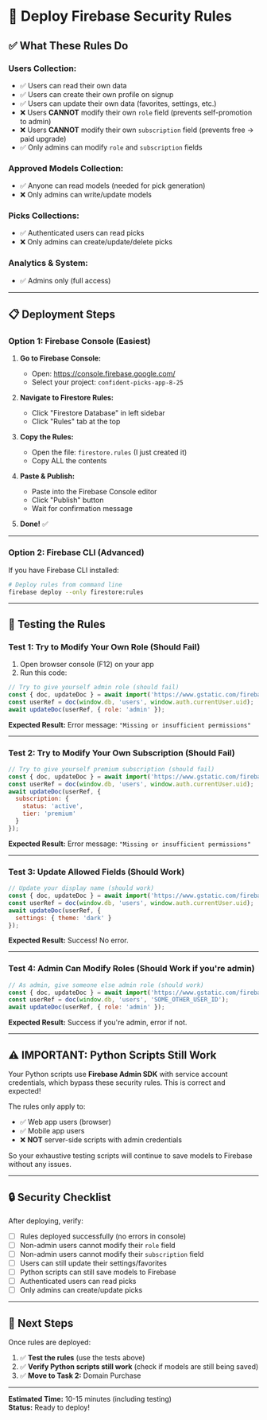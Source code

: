 # 🔐 Deploy Firebase Security Rules

## ✅ **What These Rules Do**

### **Users Collection:**
- ✅ Users can read their own data
- ✅ Users can create their own profile on signup
- ✅ Users can update their own data (favorites, settings, etc.)
- ❌ Users **CANNOT** modify their own `role` field (prevents self-promotion to admin)
- ❌ Users **CANNOT** modify their own `subscription` field (prevents free → paid upgrade)
- ✅ Only admins can modify `role` and `subscription` fields

### **Approved Models Collection:**
- ✅ Anyone can read models (needed for pick generation)
- ❌ Only admins can write/update models

### **Picks Collections:**
- ✅ Authenticated users can read picks
- ❌ Only admins can create/update/delete picks

### **Analytics & System:**
- ✅ Admins only (full access)

---

## 📋 **Deployment Steps**

### **Option 1: Firebase Console (Easiest)**

1. **Go to Firebase Console:**
   - Open: https://console.firebase.google.com/
   - Select your project: `confident-picks-app-8-25`

2. **Navigate to Firestore Rules:**
   - Click "Firestore Database" in left sidebar
   - Click "Rules" tab at the top

3. **Copy the Rules:**
   - Open the file: `firestore.rules` (I just created it)
   - Copy ALL the contents

4. **Paste & Publish:**
   - Paste into the Firebase Console editor
   - Click "Publish" button
   - Wait for confirmation message

5. **Done!** ✅

---

### **Option 2: Firebase CLI (Advanced)**

If you have Firebase CLI installed:

```bash
# Deploy rules from command line
firebase deploy --only firestore:rules
```

---

## 🧪 **Testing the Rules**

### **Test 1: Try to Modify Your Own Role (Should Fail)**

1. Open browser console (F12) on your app
2. Run this code:
```javascript
// Try to give yourself admin role (should fail)
const { doc, updateDoc } = await import('https://www.gstatic.com/firebasejs/10.0.0/firebase-firestore.js');
const userRef = doc(window.db, 'users', window.auth.currentUser.uid);
await updateDoc(userRef, { role: 'admin' });
```

**Expected Result:** Error message: `"Missing or insufficient permissions"`

---

### **Test 2: Try to Modify Your Own Subscription (Should Fail)**

```javascript
// Try to give yourself premium subscription (should fail)
const { doc, updateDoc } = await import('https://www.gstatic.com/firebasejs/10.0.0/firebase-firestore.js');
const userRef = doc(window.db, 'users', window.auth.currentUser.uid);
await updateDoc(userRef, { 
  subscription: { 
    status: 'active', 
    tier: 'premium' 
  } 
});
```

**Expected Result:** Error message: `"Missing or insufficient permissions"`

---

### **Test 3: Update Allowed Fields (Should Work)**

```javascript
// Update your display name (should work)
const { doc, updateDoc } = await import('https://www.gstatic.com/firebasejs/10.0.0/firebase-firestore.js');
const userRef = doc(window.db, 'users', window.auth.currentUser.uid);
await updateDoc(userRef, { 
  settings: { theme: 'dark' } 
});
```

**Expected Result:** Success! No error.

---

### **Test 4: Admin Can Modify Roles (Should Work if you're admin)**

```javascript
// As admin, give someone else admin role (should work)
const { doc, updateDoc } = await import('https://www.gstatic.com/firebasejs/10.0.0/firebase-firestore.js');
const userRef = doc(window.db, 'users', 'SOME_OTHER_USER_ID');
await updateDoc(userRef, { role: 'admin' });
```

**Expected Result:** Success if you're admin, error if not.

---

## ⚠️ **IMPORTANT: Python Scripts Still Work**

Your Python scripts use **Firebase Admin SDK** with service account credentials, which bypass these security rules. This is correct and expected!

The rules only apply to:
- ✅ Web app users (browser)
- ✅ Mobile app users
- ❌ **NOT** server-side scripts with admin credentials

So your exhaustive testing scripts will continue to save models to Firebase without any issues.

---

## 🔒 **Security Checklist**

After deploying, verify:

- [ ] Rules deployed successfully (no errors in console)
- [ ] Non-admin users cannot modify their `role` field
- [ ] Non-admin users cannot modify their `subscription` field
- [ ] Users can still update their settings/favorites
- [ ] Python scripts can still save models to Firebase
- [ ] Authenticated users can read picks
- [ ] Only admins can create/update picks

---

## 📝 **Next Steps**

Once rules are deployed:

1. ✅ **Test the rules** (use the tests above)
2. ✅ **Verify Python scripts still work** (check if models are still being saved)
3. ✅ **Move to Task 2:** Domain Purchase

---

**Estimated Time:** 10-15 minutes (including testing)  
**Status:** Ready to deploy!

